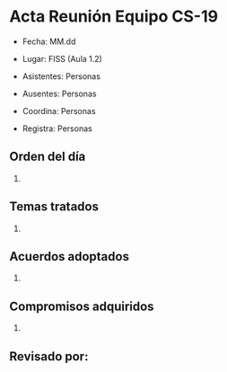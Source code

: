 # Acta Reunión Equipo CS-19

- Fecha: MM.dd

- Lugar: FISS (Aula 1.2)

- Asistentes: Personas

- Ausentes: Personas

- Coordina: Personas

- Registra: Personas

## Orden del día
1. 

## Temas tratados
1. 

## Acuerdos adoptados
1. 

## Compromisos adquiridos
1. 

## Revisado por:

